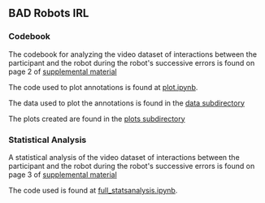 ## BAD Robots IRL

### Codebook

The codebook for analyzing the video dataset of interactions between the participant and the robot during the robot's successive errors is found on page 2 of [supplemental material](https://github.com/FAR-Lab/badrobotsIRL/blob/main/annotations/HRI25_LBR_BadRobotsIRL_supp.pdf)

The code used to plot annotations is found at [plot.ipynb](https://github.com/FAR-Lab/badrobotsIRL/blob/main/annotations/plot.ipynb).

The data used to plot the annotations is found in the [data subdirectory](https://github.com/FAR-Lab/badrobotsIRL/tree/main/annotations/data)

The plots created are found in the [plots subdirectory](https://github.com/FAR-Lab/badrobotsIRL/tree/main/annotations/plots)

### Statistical Analysis

A statistical analysis of the video dataset of interactions between the participant and the robot during the robot's successive errors is found on page 3 of [supplemental material](https://github.com/FAR-Lab/badrobotsIRL/blob/main/annotations/HRI25_LBR_BadRobotsIRL_supp.pdf)

The code used is found at [full_statsanalysis.ipynb](https://github.com/FAR-Lab/badrobotsIRL/blob/main/preprocessing/stats/full_statsanalysis.ipynb).

